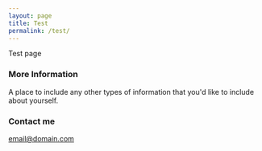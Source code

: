```yaml
---
layout: page
title: Test
permalink: /test/
---
```


Test page

### More Information

A place to include any other types of information that you'd like to include about yourself.

### Contact me

[email@domain.com](mailto:email@domain.com)

